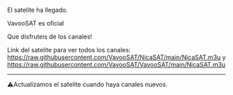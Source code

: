 El satelite ha llegado.

VavooSAT es oficial

Que disfruteis de los canales!

Link del satelite para ver todos los canales: https://raw.githubusercontent.com/VavooSAT/NicaSAT/main/NicaSAT.m3u y https://raw.githubusercontent.com/VavooSAT/VavooSAT/main/NicaSAT.m3u

-----------------------------------------------------------------------------

⚠Actualizamos el satelite cuando haya canales nuevos.
